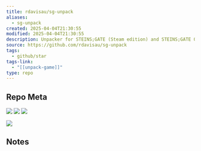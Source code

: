 ```yaml
---
title: rdavisau/sg-unpack
aliases:
  - sg-unpack
created: 2025-04-04T21:30:55
modified: 2025-04-04T21:30:55
description: Unpacker for STEINS;GATE (Steam edition) and STEINS;GATE 0 .mpk content files
source: https://github.com/rdavisau/sg-unpack
tags:
  - github/star
tags-link:
  - "[[unpack-game]]"
type: repo
---
```

## Repo Meta

![](https://img.shields.io/github/stars/rdavisau/sg-unpack?style=for-the-badge&label=stars) ![](https://img.shields.io/github/repo-size/rdavisau/sg-unpack?style=for-the-badge&label=size) ![](https://img.shields.io/github/created-at/rdavisau/sg-unpack?style=for-the-badge&label=since)

[![](https://github-readme-stats.vercel.app/api/pin/?username=rdavisau&repo=sg-unpack&bg_color=00000000)](https://github.com/rdavisau/sg-unpack)

## Notes

